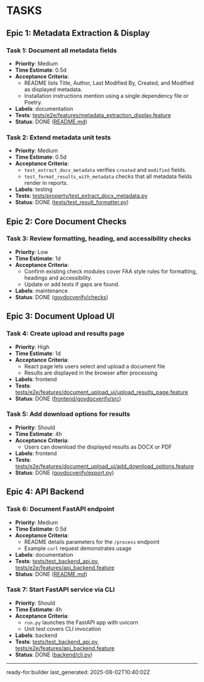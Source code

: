 # TASKS

## Epic 1: Metadata Extraction & Display

### Task 1: Document all metadata fields
- **Priority**: Medium
- **Time Estimate**: 0.5d
- **Acceptance Criteria**:
  - README lists Title, Author, Last Modified By, Created, and Modified as displayed metadata.
  - Installation instructions mention using a single dependency file or Poetry.
- **Labels**: documentation
- **Tests**: [tests/e2e/features/metadata_extraction_display.feature](tests/e2e/features/metadata_extraction_display.feature)
- **Status**: DONE ([README.md](../README.md))

### Task 2: Extend metadata unit tests
- **Priority**: Medium
- **Time Estimate**: 0.5d
- **Acceptance Criteria**:
  - `test_extract_docx_metadata` verifies `created` and `modified` fields.
  - `test_format_results_with_metadata` checks that all metadata fields render in reports.
- **Labels**: testing
- **Tests**: [tests/property/test_extract_docx_metadata.py](tests/property/test_extract_docx_metadata.py)
- **Status**: DONE ([tests/test_result_formatter.py](../tests/test_result_formatter.py))

## Epic 2: Core Document Checks

### Task 3: Review formatting, heading, and accessibility checks
- **Priority**: Low
- **Time Estimate**: 1d
- **Acceptance Criteria**:
  - Confirm existing check modules cover FAA style rules for formatting, headings and accessibility.
  - Update or add tests if gaps are found.
- **Labels**: maintenance
- **Status**: DONE ([govdocverify/checks](../govdocverify/checks))

## Epic 3: Document Upload UI

### Task 4: Create upload and results page
- **Priority**: High
- **Time Estimate**: 1d
- **Acceptance Criteria**:
  - React page lets users select and upload a document file
  - Results are displayed in the browser after processing
- **Labels**: frontend
- **Tests**: [tests/e2e/features/document_upload_ui/upload_results_page.feature](tests/e2e/features/document_upload_ui/upload_results_page.feature)
- **Status**: DONE ([frontend/govdocverify/src](../frontend/govdocverify/src))

### Task 5: Add download options for results
- **Priority**: Should
- **Time Estimate**: 4h
- **Acceptance Criteria**:
  - Users can download the displayed results as DOCX or PDF
- **Labels**: frontend
- **Tests**: [tests/e2e/features/document_upload_ui/add_download_options.feature](tests/e2e/features/document_upload_ui/add_download_options.feature)
- **Status**: DONE ([govdocverify/export.py](../govdocverify/export.py))

## Epic 4: API Backend

### Task 6: Document FastAPI endpoint
- **Priority**: Medium
- **Time Estimate**: 0.5d
- **Acceptance Criteria**:
  - README details parameters for the `/process` endpoint
  - Example `curl` request demonstrates usage
- **Labels**: documentation
- **Tests**: [tests/test_backend_api.py](tests/test_backend_api.py), [tests/e2e/features/api_backend.feature](tests/e2e/features/api_backend.feature)
- **Status**: DONE ([README.md](../README.md))

### Task 7: Start FastAPI service via CLI
- **Priority**: Should
- **Time Estimate**: 4h
- **Acceptance Criteria**:
  - `run.py` launches the FastAPI app with uvicorn
  - Unit test covers CLI invocation
- **Labels**: backend
- **Tests**: [tests/test_backend_api.py](tests/test_backend_api.py), [tests/e2e/features/api_backend.feature](tests/e2e/features/api_backend.feature)
- **Status**: DONE ([backend/cli.py](../backend/cli.py))

---

ready-for:builder
last_generated: 2025-08-02T10:40:02Z
